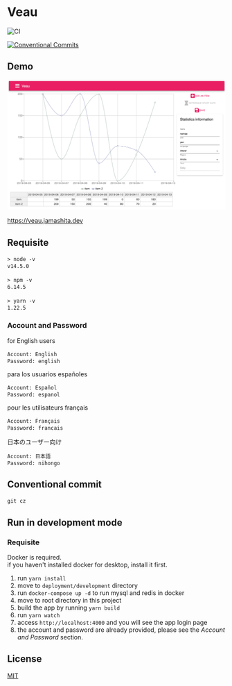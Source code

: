 # Veau

![CI](https://github.com/jamashita/veau/workflows/CI/badge.svg)

[![Conventional Commits](https://img.shields.io/badge/Conventional%20Commits-1.0.0-yellow.svg)](https://conventionalcommits.org)

## Demo

![](images/screenshot.png)

<https://veau.jamashita.dev>


## Requisite

```
> node -v
v14.5.0

> npm -v
6.14.5

> yarn -v
1.22.5
```

### Account and Password

for English users

```
Account: English
Password: english
```

para los usuarios españoles

```
Account: Español
Password: espanol
```

pour les utilisateurs français

```
Account: Français
Password: francais
```

日本のユーザー向け

```
Account: 日本語
Password: nihongo
```

## Conventional commit

```
git cz
```

## Run in development mode

### Requisite

Docker is required.  
if you haven't installed docker for desktop, install it first.

1. run `yarn install`
1. move to `deployment/development` directory
1. run `docker-compose up -d` to run mysql and redis in docker
1. move to root directory in this project
1. build the app by running `yarn build`
1. run `yarn watch`
1. access `http://localhost:4000` and you will see the app login page
1. the account and password are already provided, please see the *Account and Password* section.

## License

[MIT](LICENSE)
